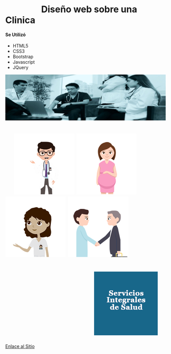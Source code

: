 # &nbsp;&nbsp;&nbsp;&nbsp;&nbsp;&nbsp;&nbsp;&nbsp;&nbsp;&nbsp;&nbsp;&nbsp;&nbsp;&nbsp;&nbsp;&nbsp;&nbsp;__Diseño web sobre una Clinica__
#### Se Utilizó
+ HTML5
+ CSS3
+ Bootstrap
+ Javascript
+ JQuery 

![](imagenes/1.jpg)
# &nbsp;&nbsp;&nbsp;&nbsp;![](imagenes/staff.png)  ![](imagenes/baby-hope.png) ![](imagenes/hospitalizacion.png)  ![](imagenes/salud.png)
# &nbsp;&nbsp;&nbsp;&nbsp;&nbsp;&nbsp;&nbsp;&nbsp;&nbsp;&nbsp;&nbsp;&nbsp;&nbsp;&nbsp;&nbsp;&nbsp;&nbsp;&nbsp;&nbsp;&nbsp;&nbsp;&nbsp;&nbsp;&nbsp;&nbsp;&nbsp;&nbsp;&nbsp;&nbsp;&nbsp;&nbsp;&nbsp;&nbsp;&nbsp;&nbsp;&nbsp;&nbsp;&nbsp;&nbsp;&nbsp;&nbsp;&nbsp;![](imagenes/servicio_7.png)


[Enlace al Sitio](http://fundamento.hol.es)


